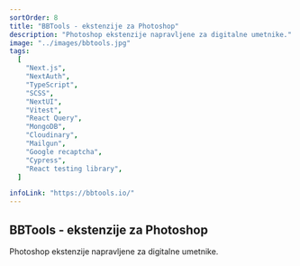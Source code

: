 ```yaml
---
sortOrder: 8
title: "BBTools - ekstenzije za Photoshop"
description: "Photoshop ekstenzije napravljene za digitalne umetnike."
image: "../images/bbtools.jpg"
tags:
  [
    "Next.js",
    "NextAuth",
    "TypeScript",
    "SCSS",
    "NextUI",
    "Vitest",
    "React Query",
    "MongoDB",
    "Cloudinary",
    "Mailgun",
    "Google recaptcha",
    "Cypress",
    "React testing library",
  ]

infoLink: "https://bbtools.io/"
---
```


## BBTools - ekstenzije za Photoshop

Photoshop ekstenzije napravljene za digitalne umetnike.
